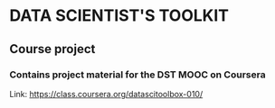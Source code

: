 # DATA SCIENTIST'S TOOLKIT

## Course project

### Contains project material for the DST MOOC on Coursera

Link: https://class.coursera.org/datascitoolbox-010/
